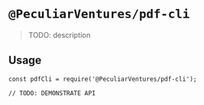 # `@PeculiarVentures/pdf-cli`

> TODO: description

## Usage

```
const pdfCli = require('@PeculiarVentures/pdf-cli');

// TODO: DEMONSTRATE API
```
